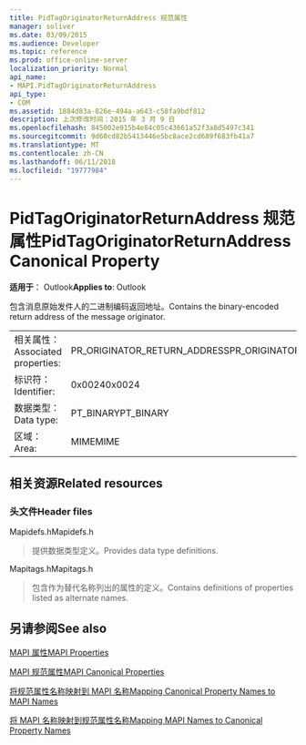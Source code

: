 ```yaml
---
title: PidTagOriginatorReturnAddress 规范属性
manager: soliver
ms.date: 03/09/2015
ms.audience: Developer
ms.topic: reference
ms.prod: office-online-server
localization_priority: Normal
api_name:
- MAPI.PidTagOriginatorReturnAddress
api_type:
- COM
ms.assetid: 1884d83a-826e-494a-a643-c58fa9bdf812
description: 上次修改时间：2015 年 3 月 9 日
ms.openlocfilehash: 845002e915b4e84c05c43661a52f3a8d5497c341
ms.sourcegitcommit: 9d60cd82b5413446e5bc8ace2cd689f683fb41a7
ms.translationtype: MT
ms.contentlocale: zh-CN
ms.lasthandoff: 06/11/2018
ms.locfileid: "19777984"
---
```

# <a name="pidtagoriginatorreturnaddress-canonical-property"></a><span data-ttu-id="73844-103">PidTagOriginatorReturnAddress 规范属性</span><span class="sxs-lookup"><span data-stu-id="73844-103">PidTagOriginatorReturnAddress Canonical Property</span></span>

  
  
<span data-ttu-id="73844-104">**适用于**： Outlook</span><span class="sxs-lookup"><span data-stu-id="73844-104">**Applies to**: Outlook</span></span> 
  
<span data-ttu-id="73844-105">包含消息原始发件人的二进制编码返回地址。</span><span class="sxs-lookup"><span data-stu-id="73844-105">Contains the binary-encoded return address of the message originator.</span></span>
  
|||
|:-----|:-----|
|<span data-ttu-id="73844-106">相关属性：</span><span class="sxs-lookup"><span data-stu-id="73844-106">Associated properties:</span></span>  <br/> |<span data-ttu-id="73844-107">PR_ORIGINATOR_RETURN_ADDRESS</span><span class="sxs-lookup"><span data-stu-id="73844-107">PR_ORIGINATOR_RETURN_ADDRESS</span></span>  <br/> |
|<span data-ttu-id="73844-108">标识符：</span><span class="sxs-lookup"><span data-stu-id="73844-108">Identifier:</span></span>  <br/> |<span data-ttu-id="73844-109">0x0024</span><span class="sxs-lookup"><span data-stu-id="73844-109">0x0024</span></span>  <br/> |
|<span data-ttu-id="73844-110">数据类型：</span><span class="sxs-lookup"><span data-stu-id="73844-110">Data type:</span></span>  <br/> |<span data-ttu-id="73844-111">PT_BINARY</span><span class="sxs-lookup"><span data-stu-id="73844-111">PT_BINARY</span></span>  <br/> |
|<span data-ttu-id="73844-112">区域：</span><span class="sxs-lookup"><span data-stu-id="73844-112">Area:</span></span>  <br/> |<span data-ttu-id="73844-113">MIME</span><span class="sxs-lookup"><span data-stu-id="73844-113">MIME</span></span>  <br/> |
   
## <a name="related-resources"></a><span data-ttu-id="73844-114">相关资源</span><span class="sxs-lookup"><span data-stu-id="73844-114">Related resources</span></span>

### <a name="header-files"></a><span data-ttu-id="73844-115">头文件</span><span class="sxs-lookup"><span data-stu-id="73844-115">Header files</span></span>

<span data-ttu-id="73844-116">Mapidefs.h</span><span class="sxs-lookup"><span data-stu-id="73844-116">Mapidefs.h</span></span>
  
> <span data-ttu-id="73844-117">提供数据类型定义。</span><span class="sxs-lookup"><span data-stu-id="73844-117">Provides data type definitions.</span></span>
    
<span data-ttu-id="73844-118">Mapitags.h</span><span class="sxs-lookup"><span data-stu-id="73844-118">Mapitags.h</span></span>
  
> <span data-ttu-id="73844-119">包含作为替代名称列出的属性的定义。</span><span class="sxs-lookup"><span data-stu-id="73844-119">Contains definitions of properties listed as alternate names.</span></span>
    
## <a name="see-also"></a><span data-ttu-id="73844-120">另请参阅</span><span class="sxs-lookup"><span data-stu-id="73844-120">See also</span></span>



[<span data-ttu-id="73844-121">MAPI 属性</span><span class="sxs-lookup"><span data-stu-id="73844-121">MAPI Properties</span></span>](mapi-properties.md)
  
[<span data-ttu-id="73844-122">MAPI 规范属性</span><span class="sxs-lookup"><span data-stu-id="73844-122">MAPI Canonical Properties</span></span>](mapi-canonical-properties.md)
  
[<span data-ttu-id="73844-123">将规范属性名称映射到 MAPI 名称</span><span class="sxs-lookup"><span data-stu-id="73844-123">Mapping Canonical Property Names to MAPI Names</span></span>](mapping-canonical-property-names-to-mapi-names.md)
  
[<span data-ttu-id="73844-124">将 MAPI 名称映射到规范属性名称</span><span class="sxs-lookup"><span data-stu-id="73844-124">Mapping MAPI Names to Canonical Property Names</span></span>](mapping-mapi-names-to-canonical-property-names.md)

